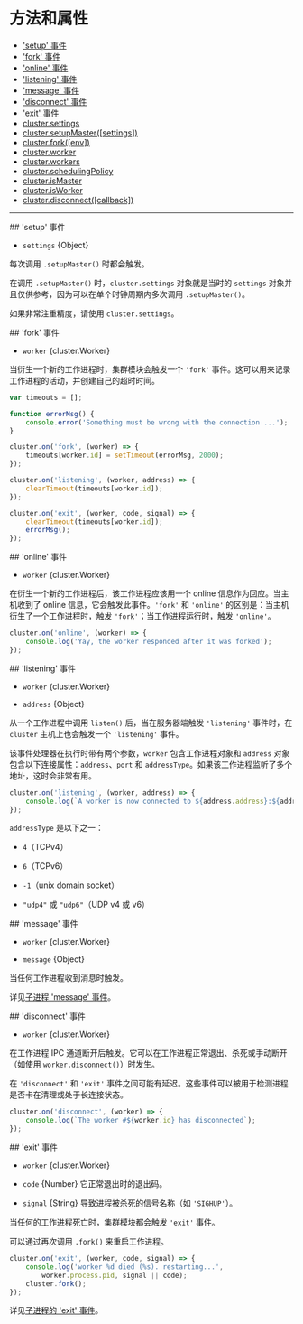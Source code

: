 # 方法和属性

* ['setup' 事件](#event_setup)
* ['fork' 事件](#event_fork)
* ['online' 事件](#event_online)
* ['listening' 事件](#event_listening)
* ['message' 事件](#event_message)
* ['disconnect' 事件](#event_disconnect)
* ['exit' 事件](#event_exit)
* [cluster.settings](#settings)
* [cluster.setupMaster([settings])](#setupMaster)
* [cluster.fork([env])](#fork)
* [cluster.worker](#worker)
* [cluster.workers](#workers)
* [cluster.schedulingPolicy](#schedulingPolicy)
* [cluster.isMaster](#isMaster)
* [cluster.isWorker](#isWorker)
* [cluster.disconnect([callback])](#disconnect)

--------------------------------------------------


<div id="event_setup" class="anchor"></div>
## 'setup' 事件

* `settings` {Object}

每次调用 `.setupMaster()` 时都会触发。

在调用 `.setupMaster()` 时，`cluster.settings` 对象就是当时的 `settings` 对象并且仅供参考，因为可以在单个时钟周期内多次调用 `.setupMaster()`。

如果非常注重精度，请使用 `cluster.settings`。


<div id="event_fork" class="anchor"></div>
## 'fork' 事件

* `worker` {cluster.Worker}

当衍生一个新的工作进程时，集群模块会触发一个 `'fork'` 事件。这可以用来记录工作进程的活动，并创建自己的超时时间。

``` javascript
var timeouts = [];

function errorMsg() {
    console.error('Something must be wrong with the connection ...');
}

cluster.on('fork', (worker) => {
    timeouts[worker.id] = setTimeout(errorMsg, 2000);
});

cluster.on('listening', (worker, address) => {
    clearTimeout(timeouts[worker.id]);
});

cluster.on('exit', (worker, code, signal) => {
    clearTimeout(timeouts[worker.id]);
    errorMsg();
});
```


<div id="event_online" class="anchor"></div>
## 'online' 事件

* `worker` {cluster.Worker}

在衍生一个新的工作进程后，该工作进程应该用一个 online 信息作为回应。当主机收到了 online 信息，它会触发此事件。`'fork'` 和 `'online'` 的区别是：当主机衍生了一个工作进程时，触发 `'fork'`；当工作进程运行时，触发 `'online'`。

``` javascript
cluster.on('online', (worker) => {
    console.log('Yay, the worker responded after it was forked');
});
```


<div id="event_listening" class="anchor"></div>
## 'listening' 事件

* `worker` {cluster.Worker}

* `address` {Object}

从一个工作进程中调用 `listen()` 后，当在服务器端触发 `'listening'` 事件时，在 `cluster` 主机上也会触发一个 `'listening'` 事件。

该事件处理器在执行时带有两个参数，`worker` 包含工作进程对象和 `address` 对象包含以下连接属性：`address`、`port` 和 `addressType`。如果该工作进程监听了多个地址，这时会非常有用。

``` javascript
cluster.on('listening', (worker, address) => {
    console.log(`A worker is now connected to ${address.address}:${address.port}`);
});
```

`addressType` 是以下之一：

* `4`（TCPv4）

* `6`（TCPv6）

* `-1`（unix domain socket）

* `"udp4"` 或 `"udp6"`（UDP v4 或 v6）


<div id="event_message" class="anchor"></div>
## 'message' 事件

* `worker` {cluster.Worker}

* `message` {Object}

当任何工作进程收到消息时触发。

详见[子进程 'message' 事件](../child_process/class_ChildProcess.md#event_message)。


<div id="event_disconnect" class="anchor"></div>
## 'disconnect' 事件

* `worker` {cluster.Worker}

在工作进程 IPC 通道断开后触发。它可以在工作进程正常退出、杀死或手动断开（如使用 `worker.disconnect()`）时发生。

在 `'disconnect'` 和 `'exit'` 事件之间可能有延迟。这些事件可以被用于检测进程是否卡在清理或处于长连接状态。

``` javascript
cluster.on('disconnect', (worker) => {
    console.log(`The worker #${worker.id} has disconnected`);
});
```


<div id="event_exit" class="anchor"></div>
## 'exit' 事件

* `worker` {cluster.Worker}

* `code` {Number} 它正常退出时的退出码。

* `signal` {String} 导致进程被杀死的信号名称（如 `'SIGHUP'`）。

当任何的工作进程死亡时，集群模块都会触发 `'exit'` 事件。

可以通过再次调用 `.fork()` 来重启工作进程。

``` javascript
cluster.on('exit', (worker, code, signal) => {
    console.log('worker %d died (%s). restarting...',
        worker.process.pid, signal || code);
    cluster.fork();
});
```

详见[子进程的 'exit' 事件](../child_process/class_ChildProcess.md#event_exit)。
